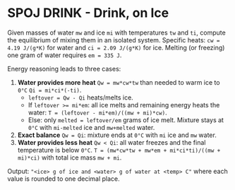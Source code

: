 # SPOJ DRINK - Drink, on Ice

Given masses of water `mw` and ice `mi` with temperatures `tw` and `ti`, compute the equilibrium of mixing them in an isolated system.
Specific heats: `cw = 4.19 J/(g*K)` for water and `ci = 2.09 J/(g*K)` for ice.
Melting (or freezing) one gram of water requires `em = 335 J`.

Energy reasoning leads to three cases:

1. **Water provides more heat** `Qw = mw*cw*tw` than needed to warm ice to `0°C` `Qi = mi*ci*(-ti)`.
   - `leftover = Qw - Qi` heats/melts ice.
   - If `leftover >= mi*em`: all ice melts and remaining energy heats the water: 
     `T = (leftover - mi*em)/((mw + mi)*cw)`.
   - Else: only `melted = leftover/em` grams of ice melt. Mixture stays at `0°C` with `mi-melted` ice and `mw+melted` water.
2. **Exact balance** `Qw = Qi`: mixture ends at `0°C` with `mi` ice and `mw` water.
3. **Water provides less heat** `Qw < Qi`: all water freezes and the final temperature is below `0°C`.
   `T = (mw*cw*tw + mw*em + mi*ci*ti)/((mw + mi)*ci)` with total ice mass `mw + mi`.

Output: `"<ice> g of ice and <water> g of water at <temp> C"` where each value is rounded to one decimal place.
